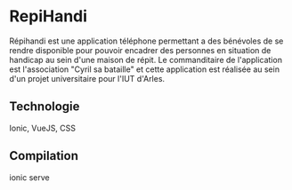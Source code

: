 # RepiHandi
Répihandi est une application téléphone permettant a des bénévoles de se rendre disponible pour pouvoir encadrer des personnes en situation de handicap au sein d'une maison de répit.
Le commanditaire de l'application est l'association "Cyril sa bataille" et cette application est réalisée au sein d'un projet universitaire pour l'IUT d'Arles. <br/>
## Technologie
Ionic, VueJS, CSS
## Compilation
ionic serve
